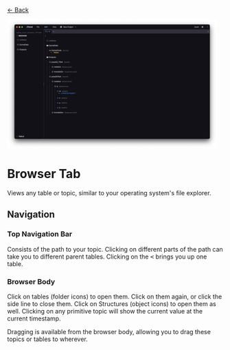 <a href="../MAIN.md" class="back">← Back</a>

<img src="./browser.png" height="300px">

# Browser Tab

Views any table or topic, similar to your operating system's file explorer.

## Navigation

### Top Navigation Bar
Consists of the path to your topic. Clicking on different parts of the path can take you to different parent tables. Clicking on the <kbd><</kbd> brings you up one table.

### Browser Body
Click on tables (folder icons) to open them. Click on them again, or click the side line to close them. Click on Structures (object icons) to open them as well. Clicking on any primitive topic will show the current value at the current timestamp.  

Dragging is available from the browser body, allowing you to drag these topics or tables to wherever.
